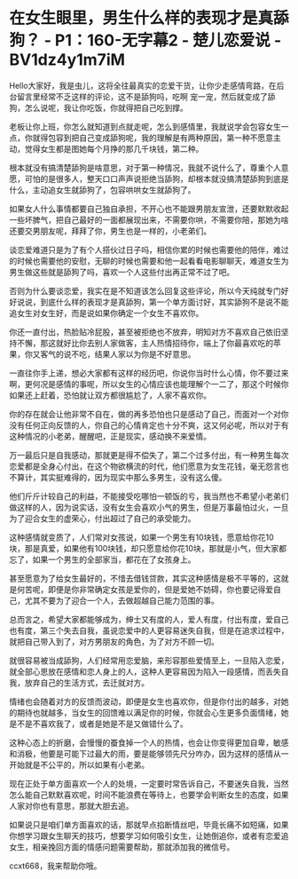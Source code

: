 # 在女生眼里，男生什么样的表现才是真舔狗？ - P1：160-无字幕2 - 楚儿恋爱说 - BV1dz4y1m7iM

Hello大家好，我是虫儿，这将全往最真实的恋爱干货，让你少走感情弯路，在后台留言里经常不乏这样的评论，这不是舔狗吗，吃啊 宠一宠，然后就变成了舔狗，怎么说呢，我让你吃饭，你就得把自己吃到撑。

老板让你上班，你怎么就知道到点就走呢，怎么到感情里，我就说学会包容女生一点，你就得包容到把自己变成舔狗呢，我的理解是有两种原因，第一种不愿意主动，觉得女生都是图她每个月挣的那几千块钱，第二种。

根本就没有搞清楚舔狗是啥意思，对于第一种情况，我就不说什么了，尊重个人意愿，可怕的是很多人，整天口口声声说拒绝当舔狗，却根本就没搞清楚舔狗到底是什么，主动追女生就舔狗了，包容哄哄女生就舔狗了。

如果女人什么事情都要自己独自承担，不开心也不能跟男朋友宣泄，还要默默收起一些坏脾气，把自己最好的一面都展现出来，不需要你哄，不需要你陪，那她为啥还要交男朋友呢，拜拜了你，男生也是一样的，小老弟们。

谈恋爱难道只是为了有个人搭伙过日子吗，相信你累的时候也需要他的陪伴，难过的时候也需要他的安慰，无聊的时候也需要和他一起看看电影聊聊天，难道女生为男生做这些就是舔狗了吗，喜欢一个人这些付出再正常不过了吧。

否则为什么要谈恋爱，我实在是不知道该怎么回复这些评论，所以今天纯就专门好好说说，到底什么样的表现才是真舔狗，第一个单方面讨好，其实舔狗不是说不能追女生对女生好，而是说如果你确定一个女生不喜欢你。

你还一直付出，热脸贴冷屁股，甚至被拒绝也不放弃，明知对方不喜欢自己依旧坚持不懈，那这就好比你去别人家做客，主人热情招待你，端上了你最喜欢吃的苹果，你又客气的说不吃，结果人家以为你是不好意思。

一直往你手上递，想必大家都有这样的经历吧，你说你当时什么心情，你不要过来啊，更何况是感情的事呢，所以女生的心情应该也能理解个一二了，那这个时候你如果还上赶着，恐怕就让双方都很尴尬了，人家不喜欢你。

你的存在就会让他非常不自在，做的再多恐怕也只是感动了自己，而面对一个对你没有任何正向反馈的人，你自己的心情肯定也十分不爽，这又何必呢，所以对于有这种情况的小老弟，醒醒吧，正是现实，感动换不来爱情。

万一最后只是自我感动，那就更是得不偿失了，第二个过多付出，有一种男生每次恋爱都是全身心付出，在这个物欲横流的时代，他们愿意为女生花钱，毫无怨言也不算计，其实挺难得的，因为现实中那么多男生，没有这么傻。

他们斤斤计较自己的利益，不能接受吃哪怕一顿饭的亏，我当然也不希望小老弟们做这样的人，因为说实话，没有女生会喜欢小气的男生，但是万事最怕过火，一旦为了迎合女生的虚荣心，付出超过了自己的承受能力。

这种感情就变质了，人们常对女孩说，如果一个男生有10块钱，愿意给你花10块，那是真爱，如果他有100块钱，却只愿意给你花10块，那就是小气，但大家都忘了，如果一个男生的全部家当，都花在了女孩身上。

甚至愿意为了给女生最好的，不惜去借钱贷款，其实这种感情是极不平等的，这就是何苦呢，即便是你非常确定女孩是爱你的，但是爱她不妨碍，你也要记得爱自己，尤其不要为了迎合一个人，去做超越自己能力范围的事。

总而言之，希望大家都能够成为，绅士又有度的人，爱人有度，付出有度，爱自己也有度，第三个失去自我，虽说恋爱中的人更容易迷失自我，但是在追求过程中，就把自己带入到了，对方男朋友的角色，为了对方不顾一切。

就很容易被当成舔狗，人们经常用恋爱脑，来形容那些爱情至上，一旦陷入恋爱，就全部心思放在感情和恋人身上的人，这种人更容易因为陷入一段感情，而丢失自我，放弃自己的生活方式，去迁就对方。

情绪也会随着对方的反馈而波动，即便是女生也喜欢你，但是你付出的越多，对她的期待也就越多，当女生的回馈难以满足你的时候，你就会心生更多负面情绪，她是不是不喜欢我了，或者是她是不是又做错什么了。

这种心态上的折磨，会慢慢的蚕食掉一个人的热情，也会让你变得更加自卑，敏感和消极，他要是可能下过最大的雨，要是能够领先尺分咋办，因为这样的感情从一开始就是不公平的，所以如果有小老弟。

现在正处于单方面喜欢一个人的处境，一定要时常告诉自己，不要迷失自我，当然怎么能自己默默喜欢呢，时间不能浪费在等待上，也要学会判断女生的态度，如果人家对你也有意思，那就大胆去追。

如果说只是咱们单方面喜欢的话，那就早点掐断情丝吧，毕竟长痛不如短痛，如果你想学习跟女生聊天的技巧，想要学习如何吸引女生，让她倒追你，或者有恋爱追女生，相亲挽回方面的情感问题需要帮助，那就添加我的微信号。

ccxt668，我来帮助你哦。